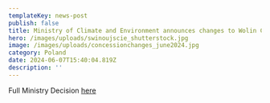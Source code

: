 ```yaml
---
templateKey: news-post
publish: false
title: Ministry of Climate and Environment announces changes to Wolin Concession
hero: /images/uploads/swinoujscie_shutterstock.jpg
image: /images/uploads/concessionchanges_june2024.jpg
category: Poland
date: 2024-06-07T15:40:04.819Z
description: ''
---
```

Full Ministry Decision [here](https://www.cepetro.com/images/uploads/04.06.2024_cep_mkiś_decyzja-o-zmianie-koncesji-nr-9_2017_ł-641683047.1-.pdf)
